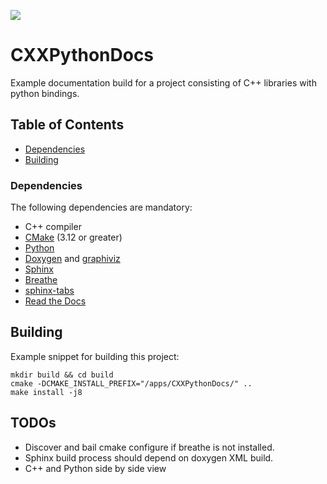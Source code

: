 <a href="https://github.com/moddyz/CXXPythonDocs/actions?query=workflow%3A%22Build+and+test%22"><img src="https://github.com/moddyz/CXXPythonDocs/workflows/Build%20and%20test/badge.svg"/></a>

# CXXPythonDocs

Example documentation build for a project consisting of C++ libraries with python bindings.

## Table of Contents

- [Dependencies](#dependencies)
- [Building](#building)

### Dependencies

The following dependencies are mandatory:
- C++ compiler
- [CMake](https://cmake.org/documentation/) (3.12 or greater)
- [Python](https://www.python.org/) 
- [Doxygen](https://www.doxygen.nl/index.html) and [graphiviz](https://graphviz.org/)
- [Sphinx](https://www.sphinx-doc.org/) 
- [Breathe](https://github.com/michaeljones/breathe) 
- [sphinx-tabs](https://github.com/executablebooks/sphinx-tabs)
- [Read the Docs](https://github.com/readthedocs/sphinx_rtd_theme) 

## Building

Example snippet for building this project:
```
mkdir build && cd build
cmake -DCMAKE_INSTALL_PREFIX="/apps/CXXPythonDocs/" ..
make install -j8
```

## TODOs

- Discover and bail cmake configure if breathe is not installed.
- Sphinx build process should depend on doxygen XML build.
- C++ and Python side by side view
